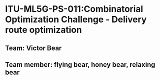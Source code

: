 # ITU-ML5G-PS-011:Combinatorial Optimization Challenge - Delivery route optimization

## Team: Victor Bear
## Team member: flying bear, honey bear, relaxing bear
